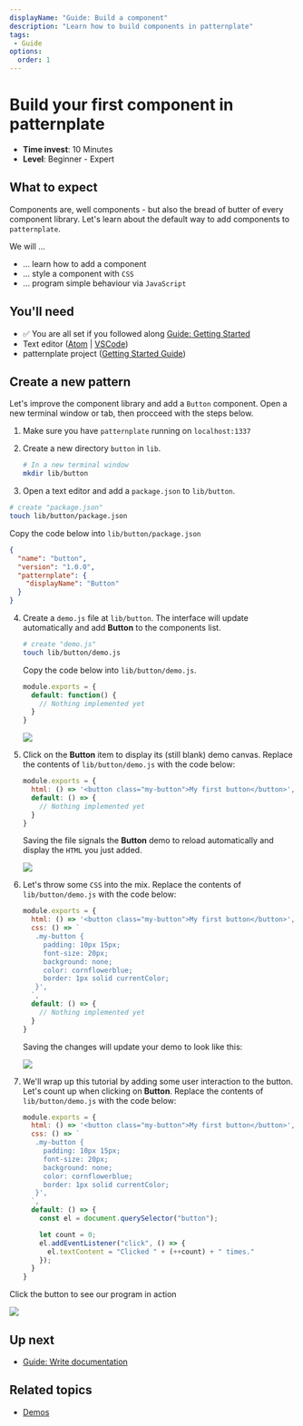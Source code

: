 ```yaml
---
displayName: "Guide: Build a component"
description: "Learn how to build components in patternplate"
tags: 
 - Guide
options:
  order: 1
---
```


# Build your first component in patternplate

* **Time invest**: 10 Minutes
* **Level**: Beginner - Expert

## What to expect

Components are, well components - but also the bread of butter of every 
component library. Let's learn about the default way to add components to `patternplate`.

We will …

* … learn how to add a component 
* … style a component with `CSS`
* … program simple behaviour via `JavaScript`

## You'll need

* :white_check_mark: You are all set if you followed along [Guide: Getting Started](./doc/docs/guides/add-component?guides-enabled=true)
* Text editor ([Atom](https://atom.io/) | [VSCode](https://code.visualstudio.com/))
* patternplate project ([Getting Started Guide](./doc/docs/guides/getting-started?guides-enabled=true))

## Create a new pattern

Let's improve the component library and add a `Button` component. 
Open a new terminal window or tab, then procceed with the steps below.

1. Make sure you have `patternplate` running on `localhost:1337`

2. Create a new directory `button` in `lib`.

   ```bash
   # In a new terminal window
   mkdir lib/button
   ```

3. Open a text editor and add a `package.json` to `lib/button`. 

  ```bash
  # create "package.json"
  touch lib/button/package.json
  ```

   Copy the code below into `lib/button/package.json`

   ```json
   {
     "name": "button",
     "version": "1.0.0",
     "patternplate": {
       "displayName": "Button"
     }
   }
   ```

4. Create a `demo.js` file at `lib/button`. The interface will update
automatically and add **Button** to the components list. 

   ```bash
   # create "demo.js"
   touch lib/button/demo.js
   ```

   Copy the code below into `lib/button/demo.js`.

   ```js
   module.exports = {
     default: function() {
       // Nothing implemented yet
     }
   }
   ```

   ![](https://patternplate.github.io/media/images/screenshot-button.svg)
 
5. Click on the **Button** item to display its (still blank) demo canvas.
   Replace the contents of `lib/button/demo.js` with the code below:

   ```js
   module.exports = {
     html: () => '<button class="my-button">My first button</button>',
     default: () => {
       // Nothing implemented yet
     }
   }
   ```

   Saving the file signals the **Button** demo to reload automatically and display the `HTML` you just added.

   ![](https://patternplate.github.io/media/images/screenshot-button-markup.svg)

6. Let's throw some `CSS` into the mix.
   Replace the contents of `lib/button/demo.js` with the code below:

   ```js
   module.exports = {
     html: () => '<button class="my-button">My first button</button>',
     css: () => `
      .my-button {
        padding: 10px 15px;
        font-size: 20px; 
        background: none; 
        color: cornflowerblue; 
        border: 1px solid currentColor;
      }',
     `,
     default: () => {
       // Nothing implemented yet
     }
   }
   ```

   Saving the changes will update your demo to look like this:

   ![](https://patternplate.github.io/media/images/screenshot-button-styled.svg)

7. We'll wrap up this tutorial by adding some user interaction to the button. 
Let's count up when clicking on **Button**.
   Replace the contents of `lib/button/demo.js` with the code below:


   ```js
   module.exports = {
     html: () => '<button class="my-button">My first button</button>',
     css: () => `
      .my-button {
        padding: 10px 15px;
        font-size: 20px; 
        background: none; 
        color: cornflowerblue; 
        border: 1px solid currentColor;
      }',
     `,
     default: () => {
       const el = document.querySelector("button"); 

       let count = 0;
       el.addEventListener("click", () => {
         el.textContent = "Clicked " + (++count) + " times."
       });
     }
   }
   ```

  Click the button to see our program in action

  ![](https://patternplate.github.io/media/images/screencast-button-programmed.gif)

## Up next

* [Guide: Write documentation](./doc/docs/guides/write-documentation?guides-enabled=true)

## Related topics

* [Demos](./doc/docs/reference/demos?reference-enabled=true)
